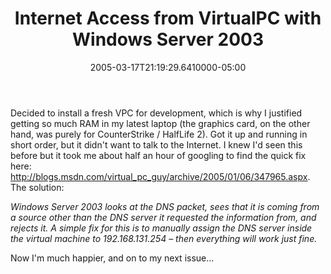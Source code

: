 ﻿---
title: Internet Access from VirtualPC with Windows Server 2003
date: "2005-03-17T21:19:29.6410000-05:00"
description: Decided to install a fresh VPC for development, which is why I
featuredImage: img/1847-featured.png
---

Decided to install a fresh VPC for development, which is why I justified getting so much RAM in my latest laptop (the graphics card, on the other hand, was purely for CounterStrike / HalfLife 2). Got it up and running in short order, but it didn't want to talk to the Internet. I knew I'd seen this before but it took me about half an hour of googling to find the quick fix here: <http://blogs.msdn.com/virtual_pc_guy/archive/2005/01/06/347965.aspx>. The solution:

*Windows Server 2003 looks at the DNS packet, sees that it is coming from a source other than the DNS server it requested the information from, and rejects it. A simple fix for this is to manually assign the DNS server inside the virtual machine to 192.168.131.254 – then everything will work just fine.*

Now I'm much happier, and on to my next issue…

